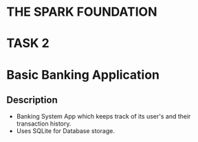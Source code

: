 # THE SPARK FOUNDATION

# TASK 2

# Basic Banking Application

## Description
* Banking System App which keeps track of its user's and their transaction history.
* Uses SQLite for Database storage.

